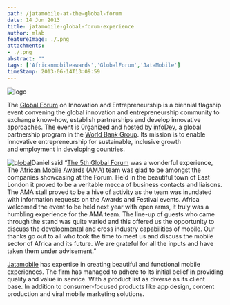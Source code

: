 ```yaml
---
path: /jatamobile-at-the-global-forum
date: 14 Jun 2013
title: jatamobile-global-forum-experience
author: mlab
featureImage: ./.png
attachments: 
- ./.png
abstract: ""
tags: ['Africanmobileawards','GlobalForum','JataMobile']
timeStamp: 2013-06-14T13:09:59
---
```


![logo](http:&#x2F;&#x2F;www.globalforum2013.co.za&#x2F;images&#x2F;logo.gif)

The [Global Forum](http:&#x2F;&#x2F;www.globalforum2013.co.za) on Innovation and Entrepreneurship is a biennial flagship event convening the global innovation and entrepreneurship community to exchange know-how, establish partnerships and develop innovative approaches. The event is 0rganized and hosted by [infoDev](http:&#x2F;&#x2F;.infodev.org), a global partnership program in the [World Bank Group](http:&#x2F;&#x2F;.infodev.org). Its mission is to enable innovative entrepreneurship for sustainable, inclusive growth and employment in developing countries.

[![global](https:&#x2F;&#x2F;mlab.co.za&#x2F;wp-content&#x2F;uploads&#x2F;2013&#x2F;06&#x2F;global-300x193.jpg)](https:&#x2F;&#x2F;mlab.co.za&#x2F;wp-content&#x2F;uploads&#x2F;2013&#x2F;06&#x2F;global.jpg)Daniel said “[The 5th Global Forum](http:&#x2F;&#x2F;www.globalforum2013.co.za) was a wonderful experience, The [African Mobile Awards](http:&#x2F;&#x2F;www.africanmobileawards.com) (AMA) team was glad to be amongst the companies showcasing at the Forum. Held in the beautiful town of East London it proved to be a veritable mecca of business contacts and liaisons. The AMA stall proved to be a hive of activity as the team was inundated with information requests on the Awards and Festival events. Africa welcomed the event to be held next year with open arms, it truly was a humbling experience for the AMA team. The line-up of guests who came through the stand was quite varied and this offered us the opportunity to discuss the developmental and cross industry capabilities of mobile. Our thanks go out to all who took the time to meet us and discuss the mobile sector of Africa and its future. We are grateful for all the inputs and have taken them under advisement.”

[Jatamobile](http:&#x2F;&#x2F;jatamobile.mobi) has expertise in creating beautiful and functional mobile experiences. The firm has managed to adhere to its initial belief in providing quality and value in service. With a product list as diverse as its client base. In addition to consumer-focused products like app design, content production and viral mobile marketing solutions.


